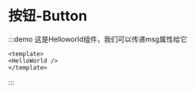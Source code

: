 # 按钮-Button

:::demo 这是Helloworld组件，我们可以传递msg属性给它
```vue
<template>
<HelloWorld />
</template>
```
:::

<Test />